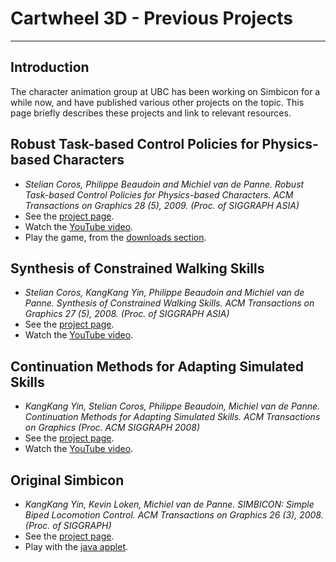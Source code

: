 # Cartwheel 3D - Previous Projects #
---
## Introduction ##

The character animation group at UBC has been working on Simbicon for a while now, and have published various other projects on the topic. This page briefly describes these projects and link to relevant resources.

## Robust Task-based Control Policies for Physics-based Characters ##

  * _Stelian Coros, Philippe Beaudoin and Michiel van de Panne. Robust Task-based Control Policies for Physics-based Characters. ACM Transactions on Graphics 28 (5), 2009. (Proc. of SIGGRAPH ASIA)_
  * See the [project page](http://www.cs.ubc.ca/~van/papers/2009-TOG-taskControl/index.html).
  * Watch the [YouTube video](http://www.youtube.com/watch?v=75st783D64M).
  * Play the game, from the [downloads section](http://code.google.com/p/simbicon/downloads/list).

## Synthesis of Constrained Walking Skills ##

  * _Stelian Coros, KangKang Yin, Philippe Beaudoin and Michiel van de Panne. Synthesis of Constrained Walking Skills. ACM Transactions on Graphics 27 (5), 2008. (Proc. of SIGGRAPH ASIA)_
  * See the [project page](http://www.cs.ubc.ca/~van/papers/2008-TOG-constrainedWalking/index.html).
  * Watch the [YouTube video](http://www.youtube.com/watch?v=Qfm0HbzJiWQ).

## Continuation Methods for Adapting Simulated Skills ##

  * _KangKang Yin, Stelian Coros, Philippe Beaudoin, Michiel van de Panne. Continuation Methods for Adapting Simulated Skills. ACM Transactions on Graphics (Proc. ACM SIGGRAPH 2008)_
  * See the [project page](http://cs.ubc.ca/~van/papers/Continuation/Continuation.htm).
  * Watch the [YouTube video](http://www.youtube.com/watch?v=CrIFqQL3UFM).

## Original Simbicon ##

  * _KangKang Yin, Kevin Loken, Michiel van de Panne. SIMBICON: Simple Biped Locomotion Control. ACM Transactions on Graphics 26 (3), 2008. (Proc. of SIGGRAPH)_
  * See the [project page](http://cs.ubc.ca/~van/papers/Simbicon.htm).
  * Play with the [java applet](https://github.com/gedeschaines/JSimbicon).